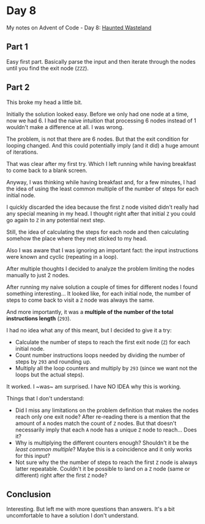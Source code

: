 # Day 8

My notes on Advent of Code - Day 8: [Haunted Wasteland](https://adventofcode.com/2023/day/8)

## Part 1

Easy first part. Basically parse the input and then iterate through the nodes until you find the exit node (`ZZZ`).

## Part 2

This broke my head a little bit.

Initially the solution looked easy. Before we only had one node at a time, now we had 6. I had the naive intuition that processing 6 nodes instead of 1 wouldn't make a difference at all. I was wrong.

The problem, is not that there are 6 nodes. But that the exit condition for looping changed. And this could potentially imply (and it did) a huge amount of iterations.

That was clear after my first try. Which I left running while having breakfast to come back to a blank screen.

Anyway, I was thinking while having breakfast and, for a few minutes, I had the idea of using the least common multiple of the number of steps for each initial node.

I quickly discarded the idea because the first `Z` node visited didn't really had any special meaning in my head. I thought right after that initial `Z` you could go again to `Z` in any potential next step.

Still, the idea of calculating the steps for each node and then calculating somehow the place where they met sticked to my head.

Also I was aware that I was ignoring an important fact: the input instructions were known and cyclic (repeating in a loop).

After multiple thoughts I decided to analyze the problem limiting the nodes manually to just 2 nodes.

After running my naive solution a couple of times for different nodes I found something interesting... It looked like, for each initial node, the number of steps to come back to visit a `Z` node was always the same.

And more importantly, it was a **multiple of the number of the total instructions length** (`293`).

I had no idea what any of this meant, but I decided to give it a try:

- Calculate the number of steps to reach the first exit node (`Z`) for each initial node.
- Count number instructions loops needed by dividing the number of steps by `293` and rounding up.
- Multiply all the loop counters and multiply by `293` (since we want not the loops but the actual steps).

It worked. I ~was~ am surprised. I have NO IDEA why this is working.

Things that I don't understand:

- Did I miss any limitations on the problem definition that makes the nodes reach only one exit node? After re-reading there is a mention that the amount of `A` nodes match the count of `Z` nodes. But that doesn't necessarily imply that each `A` node has a unique `Z` node to reach... Does it?
- Why is multiplying the different counters enough? Shouldn't it be the _least common multiple_? Maybe this is a coincidence and it only works for this input?
- Not sure why the the number of steps to reach the first `Z` node is always latter repeatable. Couldn't it be possible to land on a `Z` node (same or different) right after the first `Z` node?



## Conclusion

Interesting. But left me with more questions than answers. It's a bit uncomfortable to have a solution I don't understand.
